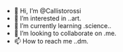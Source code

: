 - 👋 Hi, I’m @Callistorossi
- 👀 I’m interested in ..art.
- 🌱 I’m currently learning .science..
- 💞️ I’m looking to collaborate on .me.
- 📫 How to reach me ..dm.

<!---
Callistorossi/Callistorossi is a ✨ special ✨ repository because its `README.md` (this file) appears on your GitHub profile.
You can click the Preview link to take a look at your changes.
--->
